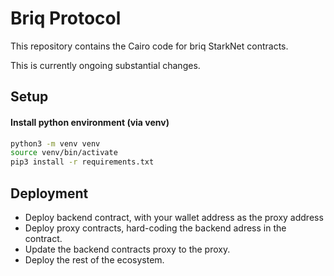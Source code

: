 # Briq Protocol

This repository contains the Cairo code for briq StarkNet contracts.

This is currently ongoing substantial changes.

## Setup

#### Install python environment (via venv)
```sh
python3 -m venv venv
source venv/bin/activate
pip3 install -r requirements.txt
```

## Deployment

- Deploy backend contract, with your wallet address as the proxy address
- Deploy proxy contracts, hard-coding the backend adress in the contract.
- Update the backend contracts proxy to the proxy.
- Deploy the rest of the ecosystem.
